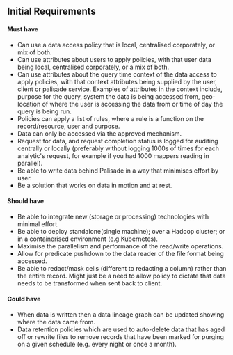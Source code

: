 ## Initial Requirements
#### Must have
* Can use a data access policy that is local, centralised corporately, or mix of both.
* Can use attributes about users to apply policies, with that user data being local, centralised corporately, or a mix of both.
* Can use attributes about the query time context of the data access to apply policies, with that context attributes being supplied by the user, client or palisade service. Examples of attributes in the context include, purpose for the query, system the data is being accessed from, geo-location of where the user is accessing the data from or time of day the query is being run.
* Policies can apply a list of rules, where a rule is a function on the record/resource, user and purpose.
* Data can only be accessed via the approved mechanism.
* Request for data, and request completion status is logged for auditing centrally or locally (preferably without logging 1000s of times for each analytic's request, for example if you had 1000 mappers reading in parallel).
* Be able to write data behind Palisade in a way that minimises effort by user.
* Be a solution that works on data in motion and at rest.

#### Should have
* Be able to integrate new (storage or processing) technologies with minimal effort.
* Be able to deploy standalone(single machine); over a Hadoop cluster; or in a containerised environment (e.g Kubernetes).
* Maximise the parallelism and performance of the read/write operations.
* Allow for predicate pushdown to the data reader of the file format being accessed.
* Be able to redact/mask cells (different to redacting a column) rather than the entire record. Might just be a need to allow policy to dictate that data needs to be transformed when sent back to client.

#### Could have
* When data is written then a data lineage graph can be updated showing where the data came from.
* Data retention policies which are used to auto-delete data that has aged off or rewrite files to remove records that have been marked for purging on a given schedule (e.g. every night or once a month).
